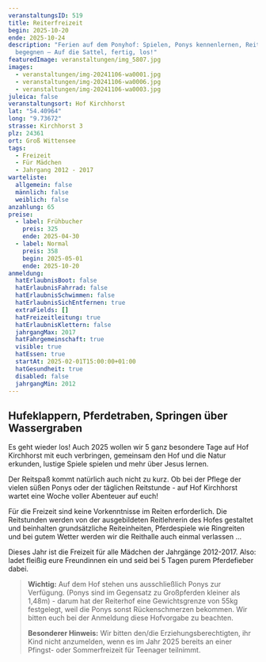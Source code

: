 ```yaml
---
veranstaltungsID: 519
title: Reiterfreizeit
begin: 2025-10-20
ende: 2025-10-24
description: "Ferien auf dem Ponyhof: Spielen, Ponys kennenlernen, Reiten, Gott
  begegnen – Auf die Sattel, fertig, los!"
featuredImage: veranstaltungen/img_5807.jpg
images:
  - veranstaltungen/img-20241106-wa0001.jpg
  - veranstaltungen/img-20241106-wa0006.jpg
  - veranstaltungen/img-20241106-wa0003.jpg
juleica: false
veranstaltungsort: Hof Kirchhorst
lat: "54.40964"
long: "9.73672"
strasse: Kirchhorst 3
plz: 24361
ort: Groß Wittensee
tags:
  - Freizeit
  - Für Mädchen
  - Jahrgang 2012 - 2017
warteliste:
  allgemein: false
  männlich: false
  weiblich: false
anzahlung: 65
preise:
  - label: Frühbucher
    preis: 325
    ende: 2025-04-30
  - label: Normal
    preis: 358
    begin: 2025-05-01
    ende: 2025-10-20
anmeldung:
  hatErlaubnisBoot: false
  hatErlaubnisFahrrad: false
  hatErlaubnisSchwimmen: false
  hatErlaubnisSichEntfernen: true
  extraFields: []
  hatFreizeitleitung: true
  hatErlaubnisKlettern: false
  jahrgangMax: 2017
  hatFahrgemeinschaft: true
  visible: true
  hatEssen: true
  startAt: 2025-02-01T15:00:00+01:00
  hatGesundheit: true
  disabled: false
  jahrgangMin: 2012
---
```

## Hufeklappern, Pferdetraben, Springen über Wassergraben

Es geht wieder los! Auch 2025 wollen wir 5 ganz besondere Tage auf Hof Kirchhorst mit euch verbringen, gemeinsam den Hof und die Natur erkunden, lustige Spiele spielen und mehr über Jesus lernen.

Der Reitspaß kommt natürlich auch nicht zu kurz. Ob bei der Pflege der vielen süßen Ponys oder der täglichen Reitstunde - auf Hof Kirchhorst wartet eine Woche voller Abenteuer auf euch!

Für die Freizeit sind keine Vorkenntnisse im Reiten erforderlich. Die Reitstunden werden von der ausgebildeten Reitlehrerin des Hofes gestaltet und beinhalten grundsätzliche Reiteinheiten, Pferdespiele wie Ringreiten und bei gutem Wetter werden wir die Reithalle auch einmal verlassen ...

Dieses Jahr ist die Freizeit für alle Mädchen der Jahrgänge 2012-2017. Also: ladet fleißig eure Freundinnen ein und seid bei 5 Tagen purem Pferdefieber dabei.

> **Wichtig:**
> Auf dem Hof stehen uns ausschließlich Ponys zur Verfügung. (Ponys sind im Gegensatz zu Großpferden kleiner als 1,48m) - darum hat der Reiterhof eine Gewichtsgrenze von 55kg festgelegt, weil die Ponys sonst Rückenschmerzen bekommen. Wir bitten euch bei der Anmeldung diese Hofvorgabe zu beachten.
>
> **Besonderer Hinweis:**
> Wir bitten den/die Erziehungsberechtigten, ihr Kind nicht anzumelden, wenn es im Jahr 2025 bereits an einer Pfingst- oder Sommerfreizeit für Teenager teilnimmt.